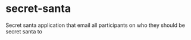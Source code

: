 # secret-santa
Secret  santa application that email all participants on who they should be secret santa to
